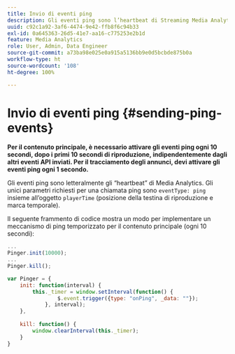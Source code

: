 ```yaml
---
title: Invio di eventi ping
description: Gli eventi ping sono l’heartbeat di Streaming Media Analytics. Scopri come inviare un ping temporizzato per il contenuto principale o il tracciamento degli annunci.
uuid: c92c1a92-3af6-4474-9e42-ffb8f6c94b33
exl-id: 0a645363-26d5-41e7-aa16-c775253e2b1d
feature: Media Analytics
role: User, Admin, Data Engineer
source-git-commit: a73ba98e025e0a915a5136bb9e0d5bcbde875b0a
workflow-type: ht
source-wordcount: '108'
ht-degree: 100%

---
```


# Invio di eventi ping {#sending-ping-events}

**Per il contenuto principale, è necessario attivare gli eventi ping ogni 10 secondi, dopo i primi 10 secondi di riproduzione, indipendentemente dagli altri eventi API inviati. Per il tracciamento degli annunci, devi attivare gli eventi ping ogni 1 secondo.**

Gli eventi ping sono letteralmente gli “heartbeat” di Media Analytics. Gli unici parametri richiesti per una chiamata ping sono `eventType: ping` insieme all’oggetto `playerTime` (posizione della testina di riproduzione e marca temporale).

Il seguente frammento di codice mostra un modo per implementare un meccanismo di ping temporizzato per il contenuto principale (ogni 10 secondi):

```js
... 
Pinger.init(10000); 
... 
Pinger.kill();

var Pinger = { 
    init: function(interval) { 
        this._timer = window.setInterval(function() { 
                $.event.trigger({type: "onPing", _data: ""}); 
            }, interval); 
    }, 
     
    kill: function() { 
        window.clearInterval(this._timer); 
    } 
}
```
